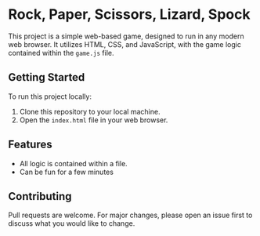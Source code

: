 # Rock, Paper, Scissors, Lizard, Spock

This project is a simple web-based game, designed to run in any modern web browser. It utilizes HTML, CSS, and JavaScript, with the game logic contained within the `game.js` file.

## Getting Started

To run this project locally:

1. Clone this repository to your local machine.
2. Open the `index.html` file in your web browser.

## Features

- All logic is contained within a file.
- Can be fun for a few minutes

## Contributing

Pull requests are welcome. For major changes, please open an issue first to discuss what you would like to change.
